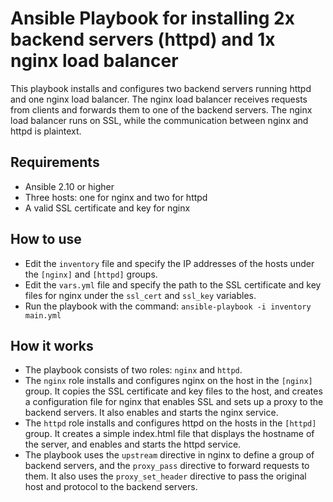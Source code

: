 # Ansible Playbook for installing 2x backend servers (httpd) and 1x nginx load balancer

This playbook installs and configures two backend servers running httpd and one nginx load balancer. The nginx load balancer receives requests from clients and forwards them to one of the backend servers. The nginx load balancer runs on SSL, while the communication between nginx and httpd is plaintext.

## Requirements
- Ansible 2.10 or higher
- Three hosts: one for nginx and two for httpd
- A valid SSL certificate and key for nginx

## How to use
- Edit the `inventory` file and specify the IP addresses of the hosts under the `[nginx]` and `[httpd]` groups.
- Edit the `vars.yml` file and specify the path to the SSL certificate and key files for nginx under the `ssl_cert` and `ssl_key` variables.
- Run the playbook with the command: `ansible-playbook -i inventory main.yml`

## How it works
- The playbook consists of two roles: `nginx` and `httpd`.
- The `nginx` role installs and configures nginx on the host in the `[nginx]` group. It copies the SSL certificate and key files to the host, and creates a configuration file for nginx that enables SSL and sets up a proxy to the backend servers. It also enables and starts the nginx service.
- The `httpd` role installs and configures httpd on the hosts in the `[httpd]` group. It creates a simple index.html file that displays the hostname of the server, and enables and starts the httpd service.
- The playbook uses the `upstream` directive in nginx to define a group of backend servers, and the `proxy_pass` directive to forward requests to them. It also uses the `proxy_set_header` directive to pass the original host and protocol to the backend servers.
